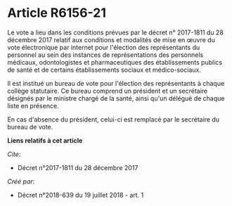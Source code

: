 # Article R6156-21

Le vote a lieu dans les conditions prévues par le décret n° 2017-1811 du 28 décembre 2017 relatif aux conditions et modalités
de mise en œuvre du vote électronique par internet pour l'élection des représentants du personnel au sein des instances de
représentations des personnels médicaux, odontologistes et pharmaceutiques des établissements publics de santé et de certains
établissements sociaux et médico-sociaux.

Il est institué un bureau de vote pour l'élection des représentants à chaque collège statutaire. Ce bureau comprend un
président et un secrétaire désignés par le ministre chargé de la santé, ainsi qu'un délégué de chaque liste en présence.

En cas d'absence du président, celui-ci est remplacé par le secrétaire du bureau de vote.

**Liens relatifs à cet article**

_Cite_:

  - Décret n°2017-1811 du 28 décembre 2017

_Créé par_:

  - Décret n°2018-639 du 19 juillet 2018 - art. 1
